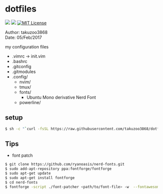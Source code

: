# dotfiles
![](https://img.shields.io/badge/works%20on-Ubuntu-DD4814.svg)
![](https://img.shields.io/badge/works%20on-ArchLinux-00AAD4.svg)
[![MIT License](http://img.shields.io/badge/license-MIT-blue.svg?style=flat)](LICENSE)

Author: takuzoo3868  
Date: 05/Feb/2017  

my configuration files
- .vimrc -> init.vim
- .bashrc
- .gitconfig
- .gitmodules
- .config/
  - nvim/
  - tmux/
  - fonts/
    - Ubuntu Mono derivative Nerd Font
  - powerline/

## setup
```bash
$ sh -c "`curl -fsSL https://raw.githubusercontent.com/takuzoo3868/dotfiles/master/setup.sh `"
```

## Tips
- font patch
```bash
$ git clone https://github.com/ryanoasis/nerd-fonts.git
$ sudo add-apt-repository ppa:fontforge/fontforge
$ sudo apt-get update
$ sudo apt-get install fontforge
$ cd nerd-fonts
$ fontforge -script ./font-patcher <path/to/font-file> -w  --fontawesome --fontawesomeextension --fontlinux  --octicons --powersymbols --pomicons
```
